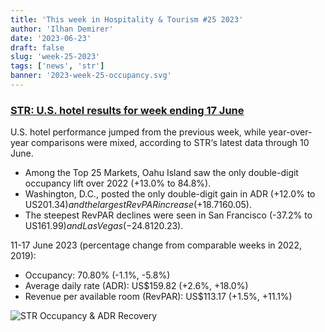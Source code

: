 ```yaml
---
title: 'This week in Hospitality & Tourism #25 2023'
author: 'Ilhan Demirer'
date: '2023-06-23'
draft: false
slug: 'week-25-2023'
tags: ['news', 'str']
banner: '2023-week-25-occupancy.svg'
---
```


### [STR: U.S. hotel results for week ending 17 June](https://str.com/press-release/str-us-hotel-results-week-ending-17-june)

U.S. hotel performance jumped from the previous week, while year-over-year comparisons were mixed, according to STR‘s latest data through 10 June.

- Among the Top 25 Markets, Oahu Island saw the only double-digit occupancy lift over 2022 (+13.0% to 84.8%).
- Washington, D.C., posted the only double-digit gain in ADR (+12.0% to US$201.34) and the largest RevPAR increase (+18.7% to US$160.05).
- The steepest RevPAR declines were seen in San Francisco (-37.2% to US$161.99) and Las Vegas (-24.8% to US$120.23).

11-17 June 2023 (percentage change from comparable weeks in 2022, 2019):

- Occupancy: 70.80% (-1.1%, -5.8%)
- Average daily rate (ADR): US$159.82 (+2.6%, +18.0%)
- Revenue per available room (RevPAR): US$113.17 (+1.5%, +11.1%)

![STR Occupancy & ADR Recovery](/images/blogimages/2023-week-25-occupancy.svg)
